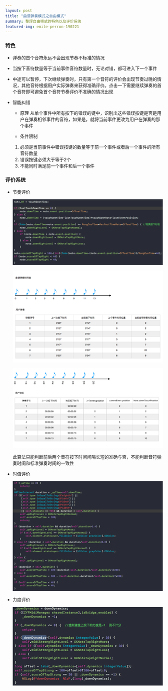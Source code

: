 ```yaml
---
layout: post
title: "曲谱弹奏模式之自由模式"
summary: 整理自由模式的特色以及评价系统
featured-img: emile-perron-190221
---
```

### 特色

- 弹奏的首个音符永远不会出现节奏不标准的情况

- 当按下音符数量等于当前事件音符数量时，无论对错，都可进入下一个事件

- 中途可以暂停，下次继续弹奏时，只有第一个音符的评价会出现节奏过晚的情况，其他音符根据用户实际弹奏来获得准确评价。点击一下需要继续弹奏的首个音符即可避免首个音符节奏评价不准确的情况出现

- 智能纠错
    - 原理
    从单个事件中所有按下的错误的键中，识别出这些错误按键是否是用户在弹奏相邻事件的音符，如果是，就将当前事件更改为用户在弹奏的那个事件

    - 条件限制
    1. 必须是当前事件中错误按键的数量等于前一个事件或者后一个事件的所有音符数量
    2. 错误按键必须大于等于2个
    3. 不能同时满足前一个事件和后一个事件


### 评价系统
- 节奏评价

    ![自由模式节奏算法代码](/assets/img/posts/曲谱弹奏模式之自由模式/自由模式节奏评价代码.png)
    
    ![自由模式下节奏算法举例1.png](/assets/img/posts/曲谱弹奏模式之自由模式/WX20180314-170532.png)
    
    ![自由模式下节奏算法举例2.png](/assets/img/posts/曲谱弹奏模式之自由模式/QQ20180315-100827.png)
    
    此算法只能判断前后两个音符按下时间间隔长短的准确与否，不能判断音符弹奏时间和标准弹奏时间的一致性

- 时值评价

    ![自由模式时值算法代码](/assets/img/posts/曲谱弹奏模式之自由模式/QQ20180315-114153.png)

- 力度评价

    ![自由模式力度评价](/assets/img/posts/曲谱弹奏模式之自由模式/QQ20180315-114431.png)
